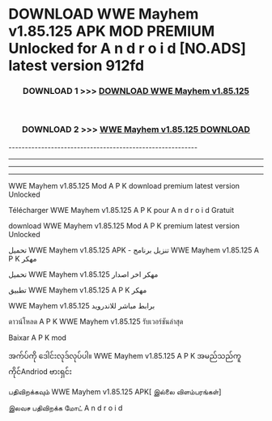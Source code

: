 # DOWNLOAD WWE Mayhem v1.85.125 APK MOD PREMIUM Unlocked for A n d r o i d [NO.ADS] latest version 912fd 



<div align="center">

<h3>DOWNLOAD 1 >>> <a href="https://getmod2.web.app/?judul=WWE Mayhem v1.85.125">DOWNLOAD WWE Mayhem v1.85.125</a></h3><br>

<h3>DOWNLOAD 2 >>> <a href="https://getmod2.web.app/?judul=WWE Mayhem v1.85.125">WWE Mayhem v1.85.125 DOWNLOAD </a></h3>

</div>
----------------------------------------------------------

----------------------------------------------------------

----------------------------------------------------------

----------------------------------------------------------

WWE Mayhem v1.85.125 Mod A P K download premium latest version Unlocked

Télécharger WWE Mayhem v1.85.125 A P K pour A n d r o i d Gratuit

download WWE Mayhem v1.85.125 Mod A P K premium latest version Unlocked

تحميل WWE Mayhem v1.85.125 APK - تنزيل برنامج WWE Mayhem v1.85.125 A P K مهكر

تحميل WWE Mayhem v1.85.125 مهكر اخر اصدار

تطبيق WWE Mayhem v1.85.125 A P K مهكر

WWE Mayhem v1.85.125 برابط مباشر للاندرويد

ดาวน์โหลด A P K WWE Mayhem v1.85.125 รับเวอร์ชันล่าสุด

Baixar A P K mod

အက်ပ်ကို ဒေါင်းလုဒ်လုပ်ပါ။ WWE Mayhem v1.85.125 A P K အမည်သည်ကူကိုင်Andriod ဗားရှင်း

பதிவிறக்கவும் WWE Mayhem v1.85.125 APK[ இல்லை விளம்பரங்கள்] 
 
இலவச பதிவிறக்க மோட் A n d r o i d




